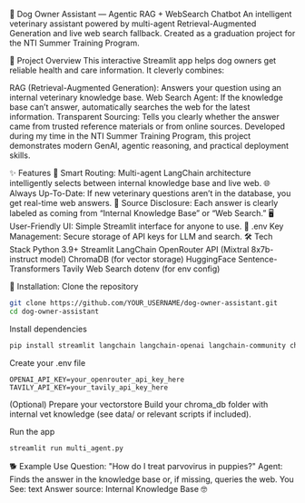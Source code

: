 🐾 Dog Owner Assistant — Agentic RAG + WebSearch Chatbot
An intelligent veterinary assistant powered by multi-agent Retrieval-Augmented Generation and live web search fallback.
Created as a graduation project for the NTI Summer Training Program.

🚀 Project Overview
This interactive Streamlit app helps dog owners get reliable health and care information. It cleverly combines:

RAG (Retrieval-Augmented Generation): Answers your question using an internal veterinary knowledge base.
Web Search Agent: If the knowledge base can’t answer, automatically searches the web for the latest information.
Transparent Sourcing: Tells you clearly whether the answer came from trusted reference materials or from online sources.
Developed during my time in the NTI Summer Training Program, this project demonstrates modern GenAI, agentic reasoning, and practical deployment skills.

✨ Features
🤖 Smart Routing: Multi-agent LangChain architecture intelligently selects between internal knowledge base and live web.
🌐 Always Up-To-Date: If new veterinary questions aren’t in the database, you get real-time web answers.
🪪 Source Disclosure: Each answer is clearly labeled as coming from “Internal Knowledge Base” or “Web Search.”
🖥️ User-Friendly UI: Simple Streamlit interface for anyone to use.
🔐 .env Key Management: Secure storage of API keys for LLM and search.
🛠️ Tech Stack
Python 3.9+
Streamlit
LangChain
OpenRouter API (Mixtral 8x7b-instruct model)
ChromaDB (for vector storage)
HuggingFace Sentence-Transformers
Tavily Web Search
dotenv (for env config)

🚦 Installation:
Clone the repository
```bash
git clone https://github.com/YOUR_USERNAME/dog-owner-assistant.git
cd dog-owner-assistant
```

Install dependencies
```bash
pip install streamlit langchain langchain-openai langchain-community chromadb sentence-transformers tavily-search python-dotenv
```

Create your .env file
```text
OPENAI_API_KEY=your_openrouter_api_key_here
TAVILY_API_KEY=your_tavily_api_key_here
```

(Optional) Prepare your vectorstore
Build your chroma_db folder with internal vet knowledge (see data/ or relevant scripts if included).

Run the app
```bash
streamlit run multi_agent.py
```

🐕 Example Use
Question: "How do I treat parvovirus in puppies?"
Agent: Finds the answer in the knowledge base or, if missing, queries the web.
You See:
text
Answer source: Internal Knowledge Base 🤓
<The factual answer>
